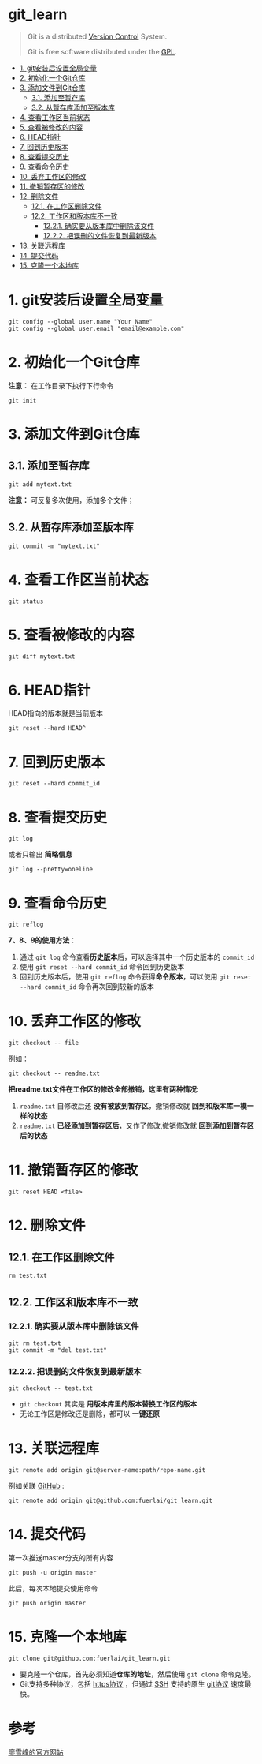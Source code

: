 git_learn
========

> Git is a distributed [Version Control](https://en.wikipedia.org/wiki/Version_control) System.
>
> Git is free software distributed under the [GPL](https://baike.baidu.com/item/GPL/2357903).

<!-- TOC -->

- [1. git安装后设置全局变量](#1-git安装后设置全局变量)
- [2. 初始化一个Git仓库](#2-初始化一个git仓库)
- [3. 添加文件到Git仓库](#3-添加文件到git仓库)
    - [3.1. 添加至暂存库](#31-添加至暂存库)
    - [3.2. 从暂存库添加至版本库](#32-从暂存库添加至版本库)
- [4. 查看工作区当前状态](#4-查看工作区当前状态)
- [5. 查看被修改的内容](#5-查看被修改的内容)
- [6. HEAD指针](#6-head指针)
- [7. 回到历史版本](#7-回到历史版本)
- [8. 查看提交历史](#8-查看提交历史)
- [9. 查看命令历史](#9-查看命令历史)
- [10. 丢弃工作区的修改](#10-丢弃工作区的修改)
- [11. 撤销暂存区的修改](#11-撤销暂存区的修改)
- [12. 删除文件](#12-删除文件)
    - [12.1. 在工作区删除文件](#121-在工作区删除文件)
    - [12.2. 工作区和版本库不一致](#122-工作区和版本库不一致)
        - [12.2.1. 确实要从版本库中删除该文件](#1221-确实要从版本库中删除该文件)
        - [12.2.2. 把误删的文件恢复到最新版本](#1222-把误删的文件恢复到最新版本)
- [13. 关联远程库](#13-关联远程库)
- [14. 提交代码](#14-提交代码)
- [15. 克隆一个本地库](#15-克隆一个本地库)

<!-- /TOC -->

# 1. git安装后设置全局变量

```git
git config --global user.name "Your Name"
git config --global user.email "email@example.com"
```

# 2. 初始化一个Git仓库

**注意：** 在工作目录下执行下行命令

```git
git init
```

# 3. 添加文件到Git仓库

## 3.1. 添加至暂存库

```git
git add mytext.txt
```

**注意：** 可反复多次使用，添加多个文件；

## 3.2. 从暂存库添加至版本库

```git
git commit -m "mytext.txt"
```

# 4. 查看工作区当前状态

```git
git status
```

# 5. 查看被修改的内容

```git
git diff mytext.txt
```

# 6. HEAD指针

HEAD指向的版本就是当前版本

```git
git reset --hard HEAD^
```

# 7. 回到历史版本

```git
git reset --hard commit_id
```

# 8. 查看提交历史

```git
git log
```

或者只输出 **简略信息**

```git
git log --pretty=oneline
```

# 9. 查看命令历史

```git
git reflog
```

**7、8、9的使用方法**：

1. 通过 `git log` 命令查看**历史版本**后，可以选择其中一个历史版本的 `commit_id` 
2. 使用 `git reset --hard commit_id` 命令回到历史版本
3. 回到历史版本后，使用 `git reflog` 命令获得**命令版本**，可以使用 `git reset --hard commit_id` 命令再次回到较新的版本

# 10. 丢弃工作区的修改

```git
git checkout -- file
```

例如：

```git
git checkout -- readme.txt
```

**把readme.txt文件在工作区的修改全部撤销，这里有两种情况**:

1. `readme.txt` 自修改后还 **没有被放到暂存区**，撤销修改就 **回到和版本库一模一样的状态**
2. `readme.txt`  **已经添加到暂存区后**，又作了修改,撤销修改就 **回到添加到暂存区后的状态**

# 11. 撤销暂存区的修改

```git
git reset HEAD <file>
```

# 12. 删除文件

## 12.1. 在工作区删除文件

```git
rm test.txt
```

## 12.2. 工作区和版本库不一致

### 12.2.1. 确实要从版本库中删除该文件

```git
git rm test.txt
git commit -m "del test.txt"
```

### 12.2.2. 把误删的文件恢复到最新版本

```git
git checkout -- test.txt
```

* `git checkout` 其实是 **用版本库里的版本替换工作区的版本**
* 无论工作区是修改还是删除，都可以 **一键还原**

# 13. 关联远程库

```git
git remote add origin git@server-name:path/repo-name.git
```

例如关联 [GitHub](https://github.com/) :

```git
git remote add origin git@github.com:fuerlai/git_learn.git
```

# 14. 提交代码

第一次推送master分支的所有内容

```git
git push -u origin master
```

此后，每次本地提交使用命令

```git
git push origin master
```

# 15. 克隆一个本地库

```git
git clone git@github.com:fuerlai/git_learn.git
```

* 要克隆一个仓库，首先必须知道**仓库的地址**，然后使用 `git clone` 命令克隆。
* Git支持多种协议，包括 [https协议](https://en.wikipedia.org/wiki/HTTPS) ，但通过 [SSH](https://zh.wikipedia.org/wiki/Secure_Shell) 支持的原生 [git协议](https://git-scm.com/book/zh/v1/%E6%9C%8D%E5%8A%A1%E5%99%A8%E4%B8%8A%E7%9A%84-Git-%E5%8D%8F%E8%AE%AE) 速度最快。

参考
====

[廖雪峰的官方网站](https://www.liaoxuefeng.com/wiki/0013739516305929606dd18361248578c67b8067c8c017b000)

